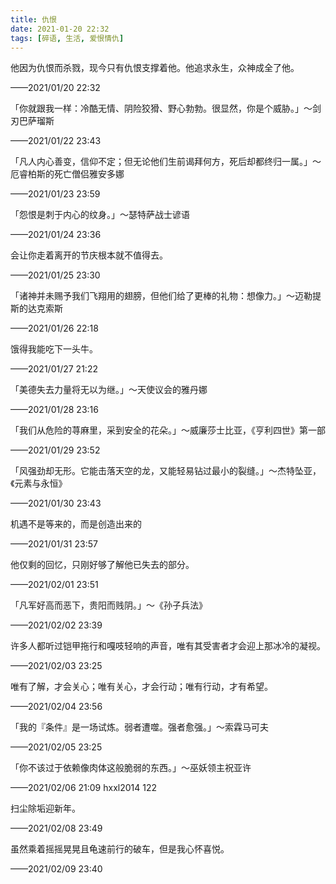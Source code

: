 ```yaml
---
title: 仇恨
date: 2021-01-20 22:32
tags: [碎语, 生活, 爱恨情仇]
---
```


他因为仇恨而杀戮，现今只有仇恨支撑着他。他追求永生，众神成全了他。

——2021/01/20 22:32

「你就跟我一样：冷酷无情、阴险狡猾、野心勃勃。很显然，你是个威胁。」～剑刃巴萨瑠斯

——2021/01/22 23:43

「凡人内心善变，信仰不定；但无论他们生前谒拜何方，死后却都终归一属。」～厄睿柏斯的死亡僧侣雅安多娜

——2021/01/23 23:59

「怨恨是刺于内心的纹身。」～瑟特萨战士谚语

——2021/01/24 23:36

会让你走着离开的节庆根本就不值得去。

——2021/01/25 23:30

「诸神并未赐予我们飞翔用的翅膀，但他们给了更棒的礼物：想像力。」～迈勒提斯的达克索斯

——2021/01/26 22:18

饿得我能吃下一头牛。

——2021/01/27 21:22

「美德失去力量将无以为继。」～天使议会的雅丹娜

——2021/01/28 23:16

「我们从危险的荨麻里，采到安全的花朵。」～威廉莎士比亚，《亨利四世》第一部

——2021/01/29 23:52

「风强劲却无形。它能击落天空的龙，又能轻易钻过最小的裂缝。」～杰特坠亚，《元素与永恒》

——2021/01/30 23:43

机遇不是等来的，而是创造出来的

——2021/01/31 23:57

他仅剩的回忆，只刚好够了解他已失去的部分。

——2021/02/01 23:51

「凡军好高而恶下，贵阳而贱阴。」～《孙子兵法》

——2021/02/02 23:39

许多人都听过铠甲拖行和嘎吱轻响的声音，唯有其受害者才会迎上那冰冷的凝视。

——2021/02/03 23:25

唯有了解，才会关心；唯有关心，才会行动；唯有行动，才有希望。

——2021/02/04 23:56

「我的『条件』是一场试炼。弱者遭噬。强者愈强。」～索霖马可夫

——2021/02/05 23:25

「你不该过于依赖像肉体这般脆弱的东西。」～巫妖领主祝亚许

——2021/02/06 21:09 hxxl2014 122

扫尘除垢迎新年。

——2021/02/08 23:49

虽然乘着摇摇晃晃且龟速前行的破车，但是我心怀喜悦。

——2021/02/09 23:40


